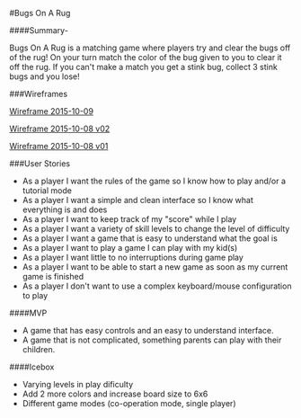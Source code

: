 #Bugs On A Rug

####Summary- 

Bugs On A Rug is a matching game where players try and clear the bugs off of the rug!  On your turn match the color of the bug given to you to clear it off the rug.  If you can't make a match you get a stink bug, collect 3 stink bugs and you lose!

###Wireframes

[Wireframe 2015-10-09](https://raw.githubusercontent.com/matthewybutt/bugs_on_a_rug/master/assets/bugs_wireframe01_2015-10-09.jpg)

[Wireframe 2015-10-08 v02](https://raw.githubusercontent.com/matthewybutt/bugs_on_a_rug/master/assets/bugs_wireframe_2015-10-08_v02.jpg)

[Wireframe 2015-10-08 v01](https://raw.githubusercontent.com/matthewybutt/bugs_on_a_rug/master/assets/bugs_wireframe_2015-10-08_v01.jpg)

###User Stories
* As a player I want the rules of the game so I know how to play and/or a tutorial mode
* As a player I want a simple and clean interface so I know what everything is and does
* As a player I want to keep track of my "score" while I play
* As a player I want a variety of skill levels to change the level of difficulty
* As a player I want a game that is easy to understand what the goal is
* As a player I want to play a game I can play with my kid(s)
* As a player I want little to no interruptions during game play
* As a player I want to be able to start a new game as soon as my current game is finished
* As a player I don't want to use a complex keyboard/mouse configuration to play


####MVP
* A game that has easy controls and an easy to understand interface.  
* A game that is not complicated, something parents can play with their children.


####Icebox
* Varying levels in play dificulty
* Add 2 more colors and increase board size to 6x6
* Different game modes (co-operation mode, single player)
